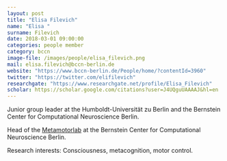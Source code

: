 ```yaml
---
layout: post
title: "Elisa Filevich"
name: "Elisa "
surname: Filevich
date: 2018-03-01 09:00:00
categories: people member
category: bccn
image-file: /images/people/elisa_filevich.png
mail: elisa.filevich@bccn-berlin.de
website: "https://www.bccn-berlin.de/People/home/?contentId=3960"
twitter: "https://twitter.com/elifilevich"
researchgate: "https://www.researchgate.net/profile/Elisa_Filevich"
scholar: https://scholar.google.com/citations?user=J4UQguUAAAAJ&hl=en
---
```


Junior group leader at the Humboldt-Universität zu Berlin and the Bernstein Center for Computational Neuroscience Berlin.

Head of the [Metamotorlab](http://metamotorlab.filevich.com/) at the Bernstein Center for Computational Neuroscience Berlin.

Research interests: Consciousness, metacognition, motor control.
